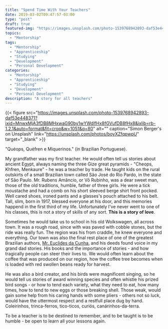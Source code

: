 ```yaml
---
title: "Spend Time With Your Teachers"
date: 2019-03-02T09:47:57-03:00
type: "post"
draft: true
featured-img: "https://images.unsplash.com/photo-1539768942893-daf53e448371?ixid=MnwxMjA3fDB8MHxwaG90by1wYWdlfHx8fGVufDB8fHx8&ixlib=rb-1.2.1&auto=format&fit=crop&w=1051&q=80"
topics:
  - "Mentorship"
tags:
  - "Mentorship"
  - "Apprenticeship"
  - "Studying"
  - "Development"
  - "Personal Development"
categories:
  - "Mentorship"
  - "Apprenticeship"
  - "Studying"
  - "Development"
  - "Personal Development"
description: "A story for all teachers"
---
```


{{< figure src="https://images.unsplash.com/photo-1539768942893-daf53e448371?ixid=MnwxMjA3fDB8MHxwaG90by1wYWdlfHx8fGVufDB8fHx8&ixlib=rb-1.2.1&auto=format&fit=crop&w=1051&q=80" alt="" caption="Simon Berger's on Unsplash" link="https://unsplash.com/photos/boyXZfqpwpU" target="_blank" >}}

"Quéops, Quéfren e Miquerinos." (in Brazilian Portuguese).

My grandfather was my first teacher. He would often tell us stories about ancient Egypt, always naming the three Gize great pyramids - "Cheops, Khfren, Menkaure" - he was a teacher by trade. He taught kids on the rural outskirts of a small Brazilian town called São José do Rio Pardo, in the state of São Paulo. Mr. Rubens Amâncio, or Vô Rubinho, was a dear sweet man, those of the old traditions, humble, father of three girls. He were a tick moustache and had a comb on his short sleeved berge shirt front pocked. Well cared shoes, ironed pants and a glasses's pouch attached to his belt. Tall, slim, born in 1917, blessed everyone at his door, and this memories happend in the first third of my life. Unfortunately I've never went to one of his classes, this is not a story of skills of any sort. **This is a story of love**.

Sometimes he would take us to school in his old Wolkswagen, all across town. It was a rough road, since with was paved with cobble stones, but the ride was really fun. The region was his from craddle, he knew everyone and everything. Our town was also the final rest place of one of the greatest Brazilian authors, [Mr. Euclides da Cunha](https://www.britannica.com/biography/Euclides-da-Cunha), and his deeds found voice in my grand dad stories. His books and the importance of stories - and how tragically people can steer their lives to. We would often learn about the coffee that was produced on our region, how the coffee tree becomes when is loaded with red swollen beans ready for harvest.

He was also a bird creator, and his birds were magnificent singing, so he would tell us stories of award winning species and often whistle his prized bird songs - or how to tend each variety, what they need to eat, how many times, how to tend to new eggs or those breaking shell. Those weak, would gain some help from his caring hands with some pliers - others not so luck, would have the uttermost respect and a restfull place dug by hand. Coleirinhos, trinca-ferros, tico-ticos, curiós, canárinhos-da-terra.

To be a teacher is to be destined to remember, and to be taught is to be humble - be open to learn all your lessons again.
